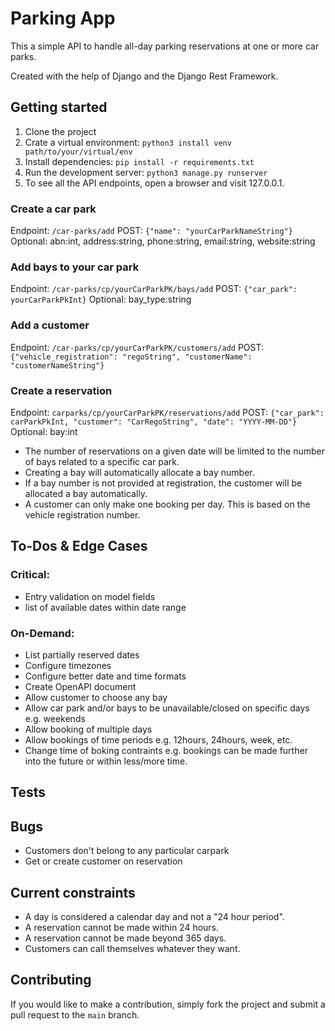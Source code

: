 # Parking App

This a simple API to handle all-day parking reservations at one or more car parks.

Created with the help of Django and the Django Rest Framework.

## Getting started

1. Clone the project
2. Crate a virtual environment: `python3 install venv path/to/your/virtual/env`
3. Install dependencies: `pip install -r requirements.txt`
4. Run the development server: `python3 manage.py runserver`
5. To see all the API endpoints, open a browser and visit 127.0.0.1.

### Create a car park
Endpoint: `/car-parks/add`
POST: `{"name": "yourCarParkNameString"}`
Optional: abn:int, address:string, phone:string, email:string, website:string

### Add bays to your car park
Endpoint: `/car-parks/cp/yourCarParkPK/bays/add`
POST: `{"car_park": yourCarParkPkInt}`
Optional: bay_type:string

### Add a customer
Endpoint: `/car-parks/cp/yourCarParkPK/customers/add`
POST: `{"vehicle_registration": "regoString", "customerName": "customerNameString"}`

### Create a reservation
Endpoint: `carparks/cp/yourCarParkPK/reservations/add`
POST: `{"car_park": carParkPkInt, "customer": "CarRegoString", "date": "YYYY-MM-DD"}`
Optional: bay:int

* The number of reservations on a given date will be limited to the number of bays related to a specific car park.
* Creating a bay will automatically allocate a bay number.
* If a bay number is not provided at registration, the customer will be allocated a bay automatically.
* A customer can only make one booking per day. This is based on the vehicle registration number.

## To-Dos & Edge Cases

### Critical:
- Entry validation on model fields
- list of available dates within date range

### On-Demand:
- List partially reserved dates
- Configure timezones
- Configure better date and time formats
- Create OpenAPI document
- Allow customer to choose any bay
- Allow car park and/or bays to be unavailable/closed on specific days e.g. weekends
- Allow booking of multiple days
- Allow bookings of time periods e.g. 12hours, 24hours, week, etc.
- Change time of boking contraints e.g. bookings can be made further into the future or within less/more time.

## Tests



## Bugs

- Customers don't belong to any particular carpark
- Get or create customer on reservation

## Current constraints

- A day is considered a calendar day and not a "24 hour period".
- A reservation cannot be made within 24 hours.
- A reservation cannot be made beyond 365 days.
- Customers can call themselves whatever they want.

## Contributing

If you would like to make a contribution, simply fork the project and submit a pull request to the `main` branch.
